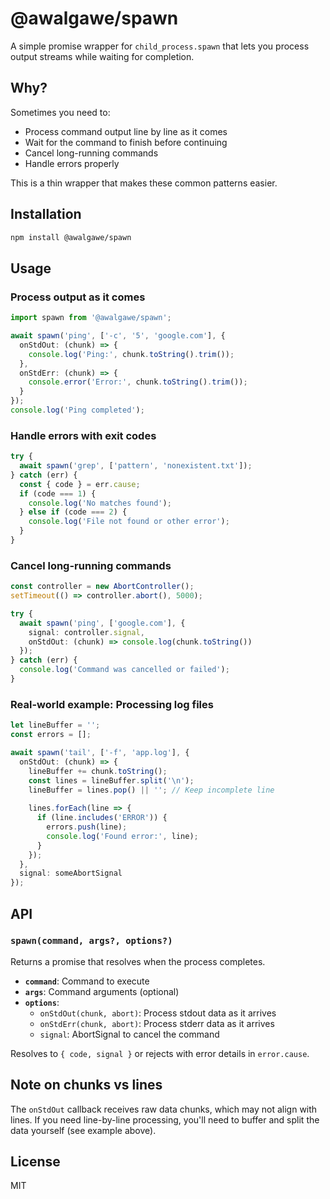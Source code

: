 # @awalgawe/spawn

A simple promise wrapper for `child_process.spawn` that lets you process output streams while waiting for completion.

## Why?

Sometimes you need to:
- Process command output line by line as it comes
- Wait for the command to finish before continuing
- Cancel long-running commands
- Handle errors properly

This is a thin wrapper that makes these common patterns easier.

## Installation

```bash
npm install @awalgawe/spawn
```

## Usage

### Process output as it comes

```typescript
import spawn from '@awalgawe/spawn';

await spawn('ping', ['-c', '5', 'google.com'], {
  onStdOut: (chunk) => {
    console.log('Ping:', chunk.toString().trim());
  },
  onStdErr: (chunk) => {
    console.error('Error:', chunk.toString().trim());
  }
});
console.log('Ping completed');
```

### Handle errors with exit codes

```typescript
try {
  await spawn('grep', ['pattern', 'nonexistent.txt']);
} catch (err) {
  const { code } = err.cause;
  if (code === 1) {
    console.log('No matches found');
  } else if (code === 2) {
    console.log('File not found or other error');
  }
}
```

### Cancel long-running commands

```typescript
const controller = new AbortController();
setTimeout(() => controller.abort(), 5000);

try {
  await spawn('ping', ['google.com'], { 
    signal: controller.signal,
    onStdOut: (chunk) => console.log(chunk.toString())
  });
} catch (err) {
  console.log('Command was cancelled or failed');
}
```

### Real-world example: Processing log files

```typescript
let lineBuffer = '';
const errors = [];

await spawn('tail', ['-f', 'app.log'], {
  onStdOut: (chunk) => {
    lineBuffer += chunk.toString();
    const lines = lineBuffer.split('\n');
    lineBuffer = lines.pop() || ''; // Keep incomplete line
    
    lines.forEach(line => {
      if (line.includes('ERROR')) {
        errors.push(line);
        console.log('Found error:', line);
      }
    });
  },
  signal: someAbortSignal
});
```

## API

### `spawn(command, args?, options?)`

Returns a promise that resolves when the process completes.

- **`command`**: Command to execute
- **`args`**: Command arguments (optional)
- **`options`**: 
  - `onStdOut(chunk, abort)`: Process stdout data as it arrives
  - `onStdErr(chunk, abort)`: Process stderr data as it arrives  
  - `signal`: AbortSignal to cancel the command

Resolves to `{ code, signal }` or rejects with error details in `error.cause`.

## Note on chunks vs lines

The `onStdOut` callback receives raw data chunks, which may not align with lines. If you need line-by-line processing, you'll need to buffer and split the data yourself (see example above).

## License

MIT
